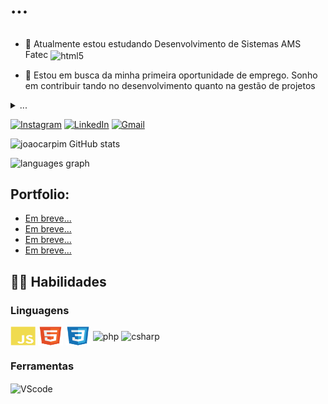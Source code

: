 <!--título-->
  
<h1 style="display: inline-block"> ...</h1></summary>


<!-- Presentation -->
<p>
 
  - 🌱 Atualmente estou estudando Desenvolvimento de Sistemas AMS Fatec <img align="center" alt="html5" src="https://img.shields.io/badge/Fatec-000?style=for-the-badge" />

  - 🔭 Estou em busca da minha primeira oportunidade de emprego. Sonho em contribuir tando no desenvolvimento quanto na gestão de projetos
</p>

<!-- Dropdown -->
<details>
  <summary>...</summary>

 - ..

- ⚡Gosto de praticar esportes e conhecer algo novo, acredito q a moeda mais cara hoje em dia é o conhecimento, pois capacita-nos a enfrentar desafios, maior compreenção e tomar Decisões para assim contribuir \o/

</details>

<!-- Links -->
[![Instagram](https://img.shields.io/badge/Instagram-E4405F?style=for-the-badge&logo=instagram&logoColor=white)](https://www.instagram.com/toquinhaman/)
[![LinkedIn](https://img.shields.io/badge/LinkedIn-0077B5?style=for-the-badge&logo=linkedin&logoColor=white)](https://www.linkedin.com/in/jo%C3%A3o-vitor-aparecido-carpim-de-souza-303934276/)
[![Gmail](https://img.shields.io/badge/Gmail-c6c6c6?style=for-the-badge&logo=gmail&logoColor=red)](https://www.kaggle.com/variablebee)

<!-- GithubStats -->
![joaocarpim GitHub stats](https://github-readme-stats.vercel.app/api?username=joaocarpim&show_icons=true&theme=radical)

 <img src="https://github-readme-stats.vercel.app/api/top-langs?username=joaocarpim&locale=en&hide_title=false&layout=compact&card_width=320&langs_count=5&theme=radical&hide_border=false" height="100" alt="languages graph"  />


<!-- Portfolio -->
## Portfolio:
- [Em breve...](https://github.com/)
- [Em breve...](https://github.com/)
- [Em breve...](https://github.com/)
- [Em breve...](https://github.com/)


## 🐱‍👤 Habilidades
<!-- Skills: Programming Languages -->
  <div style="flex-basis: 48%;">
    <h3>Linguagens</h3>
    <img align="center" alt="Js" height="30" width="40" src="https://raw.githubusercontent.com/devicons/devicon/master/icons/javascript/javascript-plain.svg">
    <img align="center" alt="HTML" height="30" width="40" src="https://raw.githubusercontent.com/devicons/devicon/master/icons/html5/html5-original.svg">
    <img align="center" alt="CSS" height="30" width="40" src="https://raw.githubusercontent.com/devicons/devicon/master/icons/css3/css3-original.svg">
    <img align="center" alt="php" height="30" width="40" src="https://cdn.jsdelivr.net/gh/devicons/devicon/icons/php/php-original.svg">
    <img align="center" alt="csharp" height="30" width="40" src="https://cdn.jsdelivr.net/gh/devicons/devicon/icons/csharp/csharp-original.svg">
  </div>
  
  <!-- Skills: Tools & Frameworks -->
  <div style="flex-basis: 48%;">
    <h3>Ferramentas</h3>
    <img align="center" alt="VScode" height="30" width="40" src="https://cdn.jsdelivr.net/gh/devicons/devicon/icons/vscode/vscode-original.svg">
